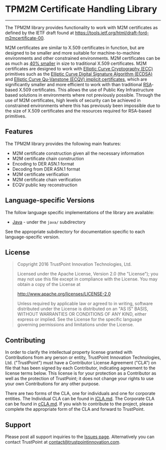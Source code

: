 TPM2M Certificate Handling Library
==================================
---

The TPM2M library provides functionality to work with M2M certificates as defined by the IETF draft
found at <https://tools.ietf.org/html/draft-ford-m2mcertificate-00>.

M2M certificates are similar to X.509 certificates in function, but are designed to be smaller and
more suitable for machine-to-machine environments and other constrained environments. M2M
certificates can be as much as [40% smaller][IETF_draft] in size to traditional X.509 certificates.
M2M certificates are designed to work with [Elliptic Curve Cryptography (ECC)][ECC_Wikipedia]
primitives such as the [Elliptic Curve Digital Signature Algorithm (ECDSA)][ECDSA_Wikipedia] and
[Elliptic Curve Qu-Vanstone (ECQV) implicit certificates][ECQV_SEC4], which are significantly
smaller and more efficient to work with than traditional [RSA][RSA_Wikipedia]-based X.509
certificates. This allows the use of Public Key Infrastructure based solutions in environments where
not previously possible. Through the use of M2M certificates, high levels of security can be
achieved in constrained environments where this has previously been impossible due to the size of
X.509 certificates and the resources required for RSA-based primitives.

Features
--------

The TPM2M library provides the following main features:

* M2M certificate construction given all the necessary information
* M2M certificate chain construction
* Encoding to DER ASN.1 format
* Decoding from DER ASN.1 format
* M2M certificate verification
* M2M certificate chain verification
* ECQV public key reconstruction

Language-specific Versions
--------------------------

The follow language specific implementations of the library are available:

* [Java](https://github.com/Trustpoint/tpm2m/tree/master/java) - under the `java/` subdirectory

See the appropriate subdirectory for documentation specific to each language-specific version.

License
-------

> Copyright 2016 TrustPoint Innovation Technologies, Ltd.
>
> Licensed under the Apache License, Version 2.0 (the "License");
> you may not use this file except in compliance with the License.
> You may obtain a copy of the License at
>
> <http://www.apache.org/licenses/LICENSE-2.0>
>
> Unless required by applicable law or agreed to in writing, software
> distributed under the License is distributed on an "AS IS" BASIS,
> WITHOUT WARRANTIES OR CONDITIONS OF ANY KIND, either express or implied.
> See the License for the specific language governing permissions and
> limitations under the License.

Contributing
------------

In order to clarify the intellectual property license granted with Contributions from any person or
entity, TrustPoint Innovation Technologies, Ltd. ("TrustPoint") must have a Contributor License
Agreement ("CLA") on file that has been signed by each Contributor, indicating agreement to the
license terms below. This license is for your protection as a Contributor as well as the protection
of TrustPoint; it does not change your rights to use your own Contributions for any other purpose.

There are two forms of the CLA, one for individuals and one for corporate entities. The Individual
CLA can be found in [iCLA.md](https://github.com/Trustpoint/tpm2m/tree/master/iCLA.md).
The Corporate CLA can be found in
[cCLA.md](https://github.com/Trustpoint/tpm2m/tree/master/cCLA.md). If you wish to contribute to the
project, please complete the appropriate form of the CLA and forward to TrustPoint.

Support
-------

Please post all support inquiries to the [Issues page](https://github.com/Trustpoint/tpm2m/issues).
Alternatively you can contact TrustPoint at <contact@trustpointinnovation.com>.

[IETF_draft]: https://tools.ietf.org/html/draft-ford-m2mcertificate-00 "Internet-Draft - The M2M Public Key Certificate Format"
[ECC_Wikipedia]: https://en.wikipedia.org/wiki/Elliptic_curve_cryptography "Wikipedia - Elliptic Curve Cryptography"
[ECDSA_Wikipedia]: https://en.wikipedia.org/wiki/Elliptic_Curve_Digital_Signature_Algorithm "Wikipedia - Elliptic Curve Digital Signature Algorithm"
[ECQV_SEC4]: http://www.secg.org/sec4-1.0.pdf "SEC 4: Elliptic Curve Qu-Vanstone Implicit Certificate Scheme (ECQV)"
[RSA_Wikipedia]: https://en.wikipedia.org/wiki/RSA_(cryptosystem) "RSA (cryptosystem)"

